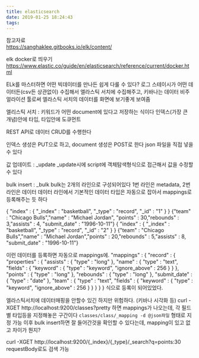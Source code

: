 ```yaml
---
title: elasticsearch
date: 2019-01-25 18:24:43
tags:
---
```


참고자료  
<https://sanghaklee.gitbooks.io/elk/content/>  

elk docker로 띄우기
https://www.elastic.co/guide/en/elasticsearch/reference/current/docker.html

ELk를 마스터하면 어떤 빅데이터를 만나든 쉽게 다룰 수 있다?
로그 스테이시가 어떤 데이터든(csv든 상관없이) 수집해서 엘라스틱 서치에 수집해주고,
키바나는 데이터 비주얼라이션 툴로써 엘라스틱 서치의 데이터를 화면에 보기좋게 보여줌

엘리스틱 서치 : 키워드가 어떤 document에 있다고 저장하는 식이다
인덱스(가장 큰 개념)안에 타입, 타입안에 도큐먼트

REST API로 데이터 CRUD를 수행한다

인덱스 생성은 PUT으로 하고, document 생성은 POST로 한다
json 파일을 직접 넣을 수 있다

값 업데이트 : _update
_update시에 script에 객체탐색형식으로 접근해서 값을 수정할 수 있다

bulk insert : _bulk
bulk는 2개의 라인으로 구성되어있다
1번 라인은 metadata, 2번 라인은 데이터
데이터 라인에서 기본적인 데이터 타입은 자동으로 잡아서 mappings로 등록해주는 듯 하다

{ "index" : { "_index" : "basketball", "_type" : "record", "_id" : "1" } }
{"team" : "Chicago Bulls","name" : "Michael Jordan", "points" : 30,"rebounds" : 3,"assists" : 4, "submit_date" : "1996-10-11"}
{ "index" : { "_index" : "basketball", "_type" : "record", "_id" : "2" } }
{"team" : "Chicago Bulls","name" : "Michael Jordan","points" : 20,"rebounds" : 5,"assists" : 8, "submit_date" : "1996-10-11"}

이런 데이터를 등록하면 자동으로 mappings에. 
"mappings" : {
      "record" : {
        "properties" : {
          "assists" : {
            "type" : "long"
          },
          "name" : {
            "type" : "text",
            "fields" : {
              "keyword" : {
                "type" : "keyword",
                "ignore_above" : 256
              }
            }
          },
          "points" : {
            "type" : "long"
          },
          "rebounds" : {
            "type" : "long"
          },
          "submit_date" : {
            "type" : "date"
          },
          "team" : {
            "type" : "text",
            "fields" : {
              "keyword" : {
                "type" : "keyword",
                "ignore_above" : 256
              }
            }
          }
        }
      }
식으로 등록이 되어있었다.

엘라스틱서치에 데이터매핑을 안할수 있긴 하지만 위험하다. (키바나 시각화 등)
curl -XGET http://localhost:9200/classes?pretty 하면 mappings가 나오는데, 각 필드별 타입등을 지정해놓은 구간이다
`classes/class/_mapping -d @json파일` 형태로 지정 가능
이후 bulk insert하면 잘 들어간것을 확인할 수 있다는데, mapping이 있고 없고 차이가 뭔지?

curl -XGET http://localhost:9200/{_index}/{_type}/_search?q=points:30 
requestBody로도 검색 가능

<!-- more -->